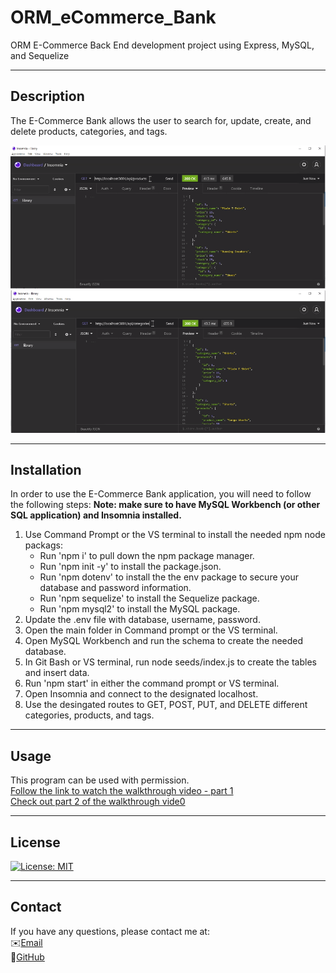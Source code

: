 # ORM_eCommerce_Bank

ORM E-Commerce Back End development project using Express, MySQL, and Sequelize

---

## Description

The E-Commerce Bank allows the user to search for, update, create, and delete products, categories, and tags.

![screenshot1](./assets/screenshot1.PNG)\
![screenshot2](./assets/screenshot2.PNG)

---

## Installation

In order to use the E-Commerce Bank application, you will need to follow the following steps:
**Note: make sure to have MySQL Workbench (or other SQL application) and Insomnia installed.**

1. Use Command Prompt or the VS terminal to install the needed npm node packags:
   - Run 'npm i' to pull down the npm package manager.
   - Run 'npm init -y' to install the package.json.
   - Run 'npm dotenv' to install the the env package to secure your database and password information.
   - Run 'npm sequelize' to install the Sequelize package.
   - Run 'npm mysql2' to install the MySQL package.
2. Update the .env file with database, username, password.
3. Open the main folder in Command prompt or the VS terminal.
4. Open MySQL Workbench and run the schema to create the needed database.
5. In Git Bash or VS terminal, run node seeds/index.js to create the tables and insert data.
6. Run 'npm start' in either the command prompt or VS terminal.
7. Open Insomnia and connect to the designated localhost.
8. Use the desingated routes to GET, POST, PUT, and DELETE different categories, products, and tags.

---

## Usage

This program can be used with permission.\
[Follow the link to watch the walkthrough video - part 1](https://drive.google.com/file/d/15g5d8qxMpaJv-QJMlwzxeKXRQx3euEAh/view)\
[Check out part 2 of the walkthrough vide0](https://drive.google.com/file/d/15g5d8qxMpaJv-QJMlwzxeKXRQx3euEAh/view)

---

## License

[![License: MIT](https://img.shields.io/badge/License-MIT-yellow.svg)](https://opensource.org/licenses/MIT)

---

## Contact

If you have any questions, please contact me at:\
✉️[Email](mailto:hrkoren@gmail.com)\
📂[GitHub](https://github.com/hrkoren)
